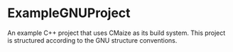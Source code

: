 # ExampleGNUProject
An example C++ project that uses CMaize as its build system. This project is structured according to the GNU structure conventions. 
